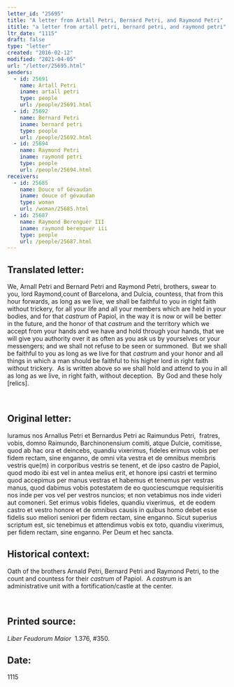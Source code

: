 ```yaml
---
letter_id: "25695"
title: "A letter from Artall Petri, Bernard Petri, and Raymond Petri"
ititle: "a letter from artall petri, bernard petri, and raymond petri"
ltr_date: "1115"
draft: false
type: "letter"
created: "2016-02-12"
modified: "2021-04-05"
url: "/letter/25695.html"
senders:
  - id: 25691
    name: Artall Petri 
    iname: artall petri 
    type: people
    url: /people/25691.html
  - id: 25692
    name: Bernard Petri
    iname: bernard petri
    type: people
    url: /people/25692.html
  - id: 25694
    name: Raymond Petri
    iname: raymond petri
    type: people
    url: /people/25694.html
receivers:
  - id: 25685
    name: Douce of Gévaudan
    iname: douce of gévaudan
    type: woman
    url: /woman/25685.html
  - id: 25687
    name: Raymond Berenguer III
    iname: raymond berenguer iii
    type: people
    url: /people/25687.html
---
```

<h2> Translated letter:</h2><p>We, Arnall Petri and Bernard Petri and Raymond Petri, brothers, swear to you, lord Raymond,count of Barcelona, and Dulcia, countess, that from this hour forwards, as long as we live, we shall be faithful to you in right faith without trickery, for all your life and all your members which are held in your bodies, and for that <i>castrum </i>of Papiol, in the way it is now or will be better in the future, and the honor of that <i>castrum</i> and the territory which we accept from your hands and we have and hold through your hands, that we will give you authority over it as often as you ask us by yourselves or your messengers; and we shall not refuse to be seen or summoned.&nbsp; But we shall be faithful to you as long as we live for that <i>castrum</i> and your honor and all things in which a man should be faithful to his higher lord in right faith without trickery.&nbsp; As is written above so we shall hold and attend to you in all as long as we live, in right faith, without deception.&nbsp; By God and these holy [relics].</p><p>&nbsp;</p><h2 class="mt-4"> Original letter:</h2><p>Iuramus nos Arnallus Petri et Bernardus Petri ac Raimundus Petri,&nbsp; fratres, vobis, domno Raimundo, Barchinonensium comiti, atque Dulcie, comitisse, quod ab hac ora et deincebs, quandiu vixerimus, fideles erimus vobis per fidem rectam, sine enganno, de omni vita vestra et de omnibus membris vestris que(m) in corporibus vestris se tenent, et de ipso castro de Papiol, quod modo ibi est vel in antea melius erit, et honore ipsi castri et termino quod accepimus per manus vestras et habemus et tenemus per vestras manus, quod dabimus vobis potestatem de eo quociescumque requisieritis nos inde per vos vel per vestros nuncios; et non vetabimus nos inde videri aut comoneri. Set erimus vobis fideles, quandiu vixerimus,&nbsp; et de eodem castro et vestro honore et de omnibus causis in quibus homo debet esse fidelis suo meliori seniori per fidem rectam, sine enganno. Sicut superius scriptum est, sic tenebimus et attendimus vobis ex toto, quandiu vixerimus, per fidem rectam, sine enganno. Per Deum et hec sancta.</p><p></p><h2 class="mt-4"> Historical context:</h2><p>Oath of the brothers Arnald Petri, Bernard Petri and Raymond Petri, to the count and countess for their <i>castrum</i> of Papiol. &nbsp;A <i>castrum</i> is an administrative unit with a fortification/castle at the center.</p><p>&nbsp;</p><h2 class="mt-4"> Printed source:</h2><p><em>Liber Feudorum Maior</em> &nbsp;1.376, #350.&nbsp;&nbsp;</p><h2 class="mt-4"> Date:</h2>1115